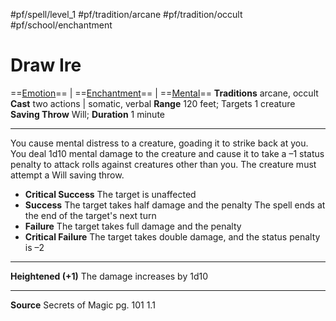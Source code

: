 #pf/spell/level_1 #pf/tradition/arcane #pf/tradition/occult #pf/school/enchantment 
# Draw Ire
==[Emotion](../../../Traits/Emotion.md)== | ==[Enchantment](../../../Traits/Enchantment.md)== | ==[Mental](../../../Traits/Mental.md)==
**Traditions** arcane, occult
**Cast** two actions | somatic, verbal
**Range** 120 feet; Targets 1 creature
**Saving Throw** Will; **Duration** 1 minute

---
You cause mental distress to a creature, goading it to strike back at you. You deal 1d10 mental damage to the creature and cause it to take a –1 status penalty to attack rolls against creatures other than you. The creature must attempt a Will saving throw.

- **Critical Success** The target is unaffected
- **Success** The target takes half damage and the penalty The spell ends at the end of the target's next turn
- **Failure** The target takes full damage and the penalty
- **Critical Failure** The target takes double damage, and the status penalty is –2

---
**Heightened (+1)** The damage increases by 1d10

---
**Source** Secrets of Magic pg. 101 1.1
